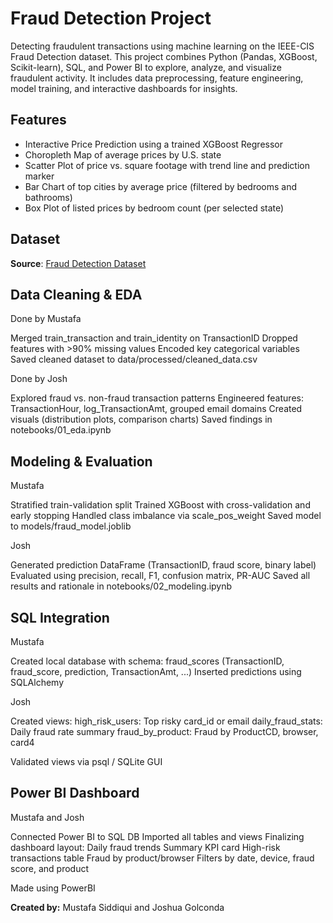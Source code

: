 # Fraud Detection Project
Detecting fraudulent transactions using machine learning on the IEEE-CIS Fraud Detection dataset. This project combines Python (Pandas, XGBoost, Scikit-learn), SQL, and Power BI to explore, analyze, and visualize fraudulent activity. It includes data preprocessing, feature engineering, model training, and interactive dashboards for insights.

## Features
- Interactive Price Prediction using a trained XGBoost Regressor 
- Choropleth Map of average prices by U.S. state
- Scatter Plot of price vs. square footage with trend line and prediction marker
- Bar Chart of top cities by average price (filtered by bedrooms and bathrooms)
- Box Plot of listed prices by bedroom count (per selected state)

## Dataset
**Source**: [Fraud Detection Dataset]((https://www.kaggle.com/competitions/ieee-fraud-detection/data?select=test_identity.csv))

## Data Cleaning & EDA
Done by Mustafa

Merged train_transaction and train_identity on TransactionID
Dropped features with >90% missing values
Encoded key categorical variables
Saved cleaned dataset to data/processed/cleaned_data.csv

Done by Josh 

Explored fraud vs. non-fraud transaction patterns
Engineered features: TransactionHour, log_TransactionAmt, grouped email domains
Created visuals (distribution plots, comparison charts)
Saved findings in notebooks/01_eda.ipynb

## Modeling & Evaluation
Mustafa

Stratified train-validation split
Trained XGBoost with cross-validation and early stopping
Handled class imbalance via scale_pos_weight
Saved model to models/fraud_model.joblib

Josh

Generated prediction DataFrame (TransactionID, fraud score, binary label)
Evaluated using precision, recall, F1, confusion matrix, PR-AUC
Saved all results and rationale in notebooks/02_modeling.ipynb

## SQL Integration
Mustafa

Created local database with schema: fraud_scores (TransactionID, fraud_score, prediction, TransactionAmt, ...)
Inserted predictions using SQLAlchemy

Josh

Created views:
high_risk_users: Top risky card_id or email
daily_fraud_stats: Daily fraud rate summary
fraud_by_product: Fraud by ProductCD, browser, card4

Validated views via psql / SQLite GUI

## Power BI Dashboard
Mustafa and Josh

Connected Power BI to SQL DB
Imported all tables and views
Finalizing dashboard layout:
Daily fraud trends
Summary KPI card
High-risk transactions table
Fraud by product/browser
Filters by date, device, fraud score, and product



Made using PowerBI

**Created by:** Mustafa Siddiqui and Joshua Golconda
